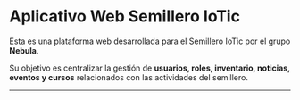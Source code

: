 # Aplicativo Web Semillero IoTic

Esta es una plataforma web desarrollada para el Semillero IoTic por el grupo **Nebula**.  

Su objetivo es centralizar la gestión de **usuarios, roles, inventario, noticias, eventos y cursos** relacionados con las actividades del semillero.

---


